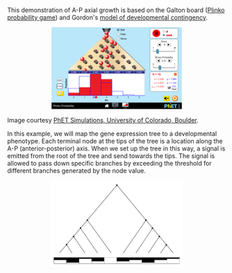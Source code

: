 This demonstration of A-P axial growth is based on the Galton board ([Plinko probability game](https://phet.colorado.edu/en/simulation/plinko-probability)) and Gordon's [model of developmental contingency](https://books.google.com/books/about/The_Hierarchical_Genome_and_Differentiat.html?id=KcmSteToLQAC&printsec=frontcover&source=kp_read_button#v=onepage&q&f=false).  
  
<p align="center">
  <img width="300" height="188" src="https://github.com/devoworm/Triangular-State-Machines-TSM/blob/master/A-P%20segmentation%20Galton%20Board/plinko-probability-600.png">
</p>

Image courtesy [PhET Simulations, University of Colorado, Boulder](https://en.wikipedia.org/wiki/PhET_Interactive_Simulations).

In this example, we will map the gene expression tree to a developmental phenotype. Each terminal node at the tips of the tree is a location along the A-P (anterior-posterior) axis. When we set up the tree in this way, a signal is emitted from the root of the tree and send towards the tips. The signal is allowed to pass down specific branches by exceeding the threshold for different branches generated by the node value.
  
<p align="center">
  <img width="305" height="199" src="https://github.com/devoworm/Triangular-State-Machines-TSM/blob/master/A-P%20segmentation%20Galton%20Board/binary-gene-expression-tree-with-AP-phenotype.png">
</p>
